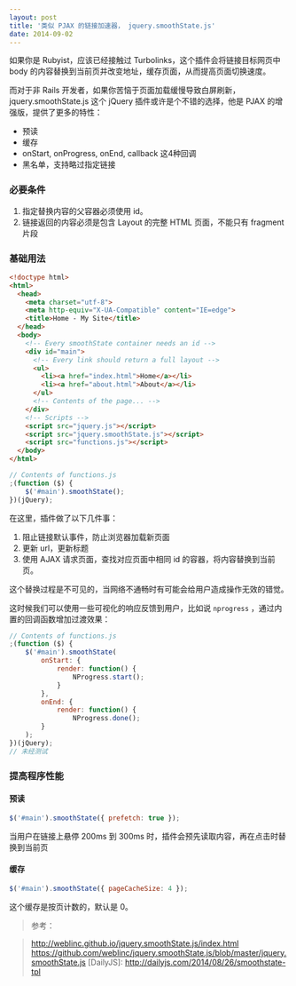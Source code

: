 ```yaml
---
layout: post
title: '类似 PJAX 的链接加速器， jquery.smoothState.js'
date: 2014-09-02
---
```



如果你是 Rubyist，应该已经接触过 Turbolinks，这个插件会将链接目标网页中 body 的内容替换到当前页并改变地址，缓存页面，从而提高页面切换速度。

而对于非 Rails 开发者，如果你苦恼于页面加载缓慢导致白屏刷新，jquery.smoothState.js  这个 jQuery 插件或许是个不错的选择，他是 PJAX 的增强版，提供了更多的特性：

* 预读
* 缓存
* onStart, onProgress, onEnd, callback 这4种回调
* 黑名单，支持略过指定链接


### 必要条件

1. 指定替换内容的父容器必须使用 id。
2. 链接返回的内容必须是包含 Layout 的完整 HTML 页面，不能只有 fragment 片段


### 基础用法

```html
<!doctype html>
<html>
  <head>
    <meta charset="utf-8">
    <meta http-equiv="X-UA-Compatible" content="IE=edge">
    <title>Home - My Site</title>
  </head>
  <body>
    <!-- Every smoothState container needs an id -->
    <div id="main">
      <!-- Every link should return a full layout -->
      <ul>
        <li><a href="index.html">Home</a></li>
        <li><a href="about.html">About</a></li>
      </ul>
      <!-- Contents of the page... -->
    </div>
    <!-- Scripts -->
    <script src="jquery.js"></script> 
    <script src="jquery.smoothState.js"></script>
    <script src="functions.js"></script>
  </body>
</html>
```

```javascript
// Contents of functions.js
;(function ($) {
    $('#main').smoothState();
})(jQuery);
```

在这里，插件做了以下几件事：

1. 阻止链接默认事件，防止浏览器加载新页面
2. 更新 url，更新标题
3. 使用 AJAX 请求页面，查找对应页面中相同 id 的容器，将内容替换到当前页。

这个替换过程是不可见的，当网络不通畅时有可能会给用户造成操作无效的错觉。

这时候我们可以使用一些可视化的响应反馈到用户，比如说 `nprogress` ，通过内置的回调函数增加过渡效果：


```javascript
// Contents of functions.js
;(function ($) {
    $('#main').smoothState(
    	onStart: {
        	render: function() {
        		NProgress.start();
        	}
        },
        onEnd: {
        	render: function() {
            	NProgress.done();
        }
    );
})(jQuery);
// 未经测试
```

### 提高程序性能


#### 预读

```javascript
$('#main').smoothState({ prefetch: true });
```
当用户在链接上悬停 200ms 到 300ms 时，插件会预先读取内容，再在点击时替换到当前页

#### 缓存

```javascript
$('#main').smoothState({ pageCacheSize: 4 });
```
这个缓存是按页计数的，默认是 0。


> 参考：

> http://weblinc.github.io/jquery.smoothState.js/index.html
> https://github.com/weblinc/jquery.smoothState.js/blob/master/jquery.smoothState.js
> [DailyJS]: http://dailyjs.com/2014/08/26/smoothstate-tpl